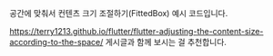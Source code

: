 공간에 맞춰서 컨텐츠 크기 조절하기(FittedBox) 예시 코드입니다.

https://terry1213.github.io/flutter/flutter-adjusting-the-content-size-according-to-the-space/ 게시글과 함께 보시는 걸 추천합니다.